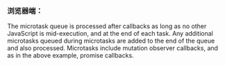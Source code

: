 ### 浏览器端：
The microtask queue is processed after callbacks as long as no other JavaScript is mid-execution, and at the end of each task. 
Any additional microtasks queued during microtasks are added to the end of the queue and also processed. Microtasks include mutation observer callbacks, and as in the above example, promise callbacks.

